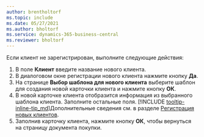 ```yaml
---
author: brentholtorf
ms.topic: include
ms.date: 05/27/2021
ms.author: bholtorf
ms.service: dynamics-365-business-central
ms.reviewer: bholtorf
---
```


Если клиент не зарегистрирован, выполните следующие действия:

1. В поле **Клиент** введите название нового клиента.
2. В диалоговом окне регистрации нового клиента нажмите кнопку **Да**.
3. На странице **Выбор шаблона для нового клиента** выберите шаблон для создания новой карточки клиента и нажмите кнопку **ОК**.
4. В новой карточке клиента отобразится информация из выбранного шаблона клиента. Заполните остальные поля. [!INCLUDE [tooltip-inline-tip_md](tooltip-inline-tip_md.md)]Дополнительные сведения см. в разделе [Регистрация новых клиентов](../sales-how-register-new-customers.md).  
5. Заполнив карточку клиента, нажмите кнопку **ОК**, чтобы вернуться на страницу документа покупки.

